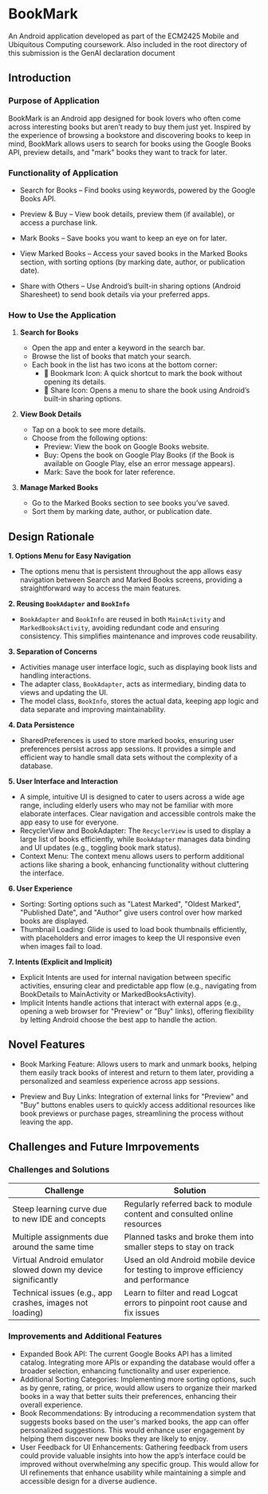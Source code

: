 # BookMark
An Android application developed as part of the ECM2425 Mobile and Ubiquitous Computing coursework.
Also included in the root directory of this submission is the GenAI declaration document

## Introduction
### Purpose of Application
BookMark is an Android app designed for book lovers who often come across interesting books but aren’t ready to buy them just yet. Inspired by the experience of browsing a bookstore and discovering books to keep in mind, BookMark allows users to search for books using the Google Books API, preview details, and "mark" books they want to track for later.

### Functionality of Application
* Search for Books – Find books using keywords, powered by the Google Books API.

* Preview & Buy – View book details, preview them (if available), or access a purchase link.

* Mark Books – Save books you want to keep an eye on for later.

* View Marked Books – Access your saved books in the Marked Books section, with sorting options (by marking date, author, or publication date).

* Share with Others – Use Android’s built-in sharing options (Android Sharesheet) to send book details via your preferred apps.

###  How to Use the Application
1. **Search for Books**  
   - Open the app and enter a keyword in the search bar.  
   - Browse the list of books that match your search.  
   - Each book in the list has two icons at the bottom corner:  
     - 🔖 Bookmark Icon: A quick shortcut to mark the book without opening its details.  
     - 🔗 Share Icon: Opens a menu to share the book using Android’s built-in sharing options.  

2. **View Book Details**  
   - Tap on a book to see more details.  
   - Choose from the following options:  
     - Preview: View the book on Google Books website.  
     - Buy: Opens the book on Google Play Books (if the Book is available on Google Play, else an error message appears).  
     - Mark: Save the book for later reference.  

3. **Manage Marked Books**  
   - Go to the Marked Books section to see books you’ve saved.  
   - Sort them by marking date, author, or publication date.  

## Design Rationale
**1. Options Menu for Easy Navigation**
- The options menu that is persistent throughout the app allows easy navigation between Search and Marked Books screens, providing a straightforward way to access the main features.

**2. Reusing `BookAdapter` and `BookInfo`**
- `BookAdapter` and `BookInfo` are reused in both `MainActivity` and `MarkedBooksActivity`, avoiding redundant code and ensuring consistency. This simplifies maintenance and improves code reusability.

 **3. Separation of Concerns**
- Activities manage user interface logic, such as displaying book lists and handling interactions.
- The adapter class, `BookAdapter`, acts as intermediary, binding data to views and updating the UI.
- The model class, `BookInfo`, stores the actual data, keeping app logic and data separate and improving maintainability.

 **4. Data Persistence**
- SharedPreferences is used to store marked books, ensuring user preferences persist across app sessions. It provides a simple and efficient way to handle small data sets without the complexity of a database.

 **5. User Interface and Interaction**
- A simple, intuitive UI is designed to cater to users across a wide age range, including elderly users who may not be familiar with more elaborate interfaces. Clear navigation and accessible controls make the app easy to use for everyone.
- RecyclerView and BookAdapter: The `RecyclerView` is used to display a large list of books efficiently, while `BookAdapter` manages data binding and UI updates (e.g., toggling book mark status).
- Context Menu: The context menu allows users to perform additional actions like sharing a book, enhancing functionality without cluttering the interface.

 **6. User Experience**
- Sorting: Sorting options such as "Latest Marked", "Oldest Marked", "Published Date", and "Author" give users control over how marked books are displayed.
- Thumbnail Loading: Glide is used to load book thumbnails efficiently, with placeholders and error images to keep the UI responsive even when images fail to load.

 **7. Intents (Explicit and Implicit)**
- Explicit Intents are used for internal navigation between specific activities, ensuring clear and predictable app flow (e.g., navigating from BookDetails to MainActivity or MarkedBooksActivity).
- Implicit Intents handle actions that interact with external apps (e.g., opening a web browser for "Preview" or "Buy" links), offering flexibility by letting Android choose the best app to handle the action.
  
## Novel Features
- Book Marking Feature: Allows users to mark and unmark books, helping them easily track books of interest and return to them later, providing a personalized and seamless experience across app sessions.

- Preview and Buy Links: Integration of external links for "Preview" and "Buy" buttons enables users to quickly access additional resources like book previews or purchase pages, streamlining the process without leaving the app.

## Challenges and Future Imrpovements
### Challenges and Solutions
| Challenge        | Solution                                                              |
|---------------|------------------------------------------------------------------------|
| Steep learning curve due to new IDE and concepts     | Regularly referred back to module content and consulted online resources                                                               |
| Multiple assignments due around the same time   | Planned tasks and broke them into smaller steps to stay on track                                                                |
| Virtual Android emulator slowed down my device significantly  | Used an old Android mobile device for testing to improve efficiency and performance              |
| Technical issues (e.g., app crashes, images not loading)   | Learn to filter and read Logcat errors to pinpoint root cause and fix issues                                                               |

### Improvements and Additional Features
- Expanded Book API: The current Google Books API has a limited catalog. Integrating more APIs or expanding the database would offer a broader selection, enhancing functionality and user experience.
- Additional Sorting Categories: Implementing more sorting options, such as by genre, rating, or price, would allow users to organize their marked books in a way that better suits their preferences, enhancing their overall experience.
- Book Recommendations: By introducing a recommendation system that suggests books based on the user's marked books, the app can offer personalized suggestions. This would enhance user engagement by helping them discover new books they are likely to enjoy.
- User Feedback for UI Enhancements: Gathering feedback from users could provide valuable insights into how the app’s interface could be improved without overwhelming any specific group. This would allow for UI refinements that enhance usability while maintaining a simple and accessible design for a diverse audience.
